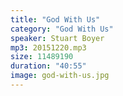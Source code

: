 ```yaml
---
title: "God With Us"
category: "God With Us"
speaker: Stuart Boyer
mp3: 20151220.mp3
size: 11489190
duration: "40:55"
image: god-with-us.jpg
---
```

